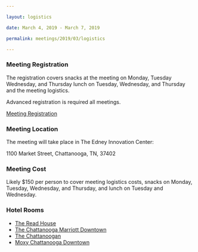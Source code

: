 ```yaml
---

layout: logistics

date: March 4, 2019 - March 7, 2019

permalink: meetings/2019/03/logistics

---
```


### Meeting Registration

The registration covers snacks at the meeting on Monday, Tuesday Wednesday, and Thursday lunch on
Tuesday, Wednesday, and Thursday and the meeting logistics.

Advanced registration is required all meetings.

[Meeting Registration](https://www.eventbrite.com/e/mpi-forum-chattanooga-tickets-55731520478?aff=utm_source%3Deb_email%26utm_medium%3Demail%26utm_campaign%3Dnew_event_email&utm_term=eventname_text)

### Meeting Location

The meeting will take place in The Edney Innovation Center:

1100 Market Street, Chattanooga, TN, 37402

### Meeting Cost

Likely $150 per person to cover meeting logistics costs, snacks on Monday, Tuesday, Wednesday, and
Thursday, and lunch on Tuesday and Wednesday.  

### Hotel Rooms

* [The Read House](https://www.thereadhousehotel.com/)
* [The Chattanooga Marriott Downtown](https://www.marriott.com/hotels/travel/chadt-chattanooga-marriott-downtown/)
* [The Chattanoogan](https://www.chattanooganhotel.com/)
* [Moxy Chattanooga Downtown](https://www.marriott.com/hotels/travel/chaox-moxy-chattanooga-downtown/)

